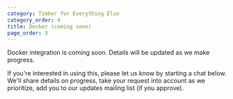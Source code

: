 ```yaml
---
category: Timber for Everything Else
category_order: 4
title: Docker (coming soon)
page_order: 3
---
```


Docker integration is coming soon. Details will be updated as we make progress.

If you're interested in using this, please let us know by starting a chat below. We'll
share details on progress, take your request into account as we prioritize, add you to our
updates mailing list (if you approve).
